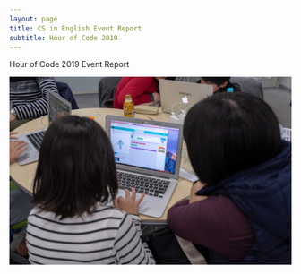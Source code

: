 ```yaml
---
layout: page
title: CS in English Event Report
subtitle: Hour of Code 2019
---
```

Hour of Code 2019 Event Report

 
![alt_text](img/2019-12-07-0.jpg "image_tooltip")
